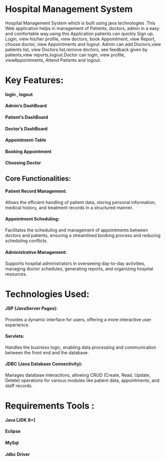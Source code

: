 # Hospital Management System
Hospital Management System which is built using java technologies .This Web application helps in management of Patients, doctors, admin in a easy and comfortable way.using this Application patients can quickly Sign up, Login, view his/her profile, view doctors, book Appointment, view Report, choose doctor, view Appointments and logout. Admin can add Doctors,view patients list, view Doctors list,remove doctors, see feedback given by patients,view reports,logout.Doctor can login, view profile, viewAppointments, Attend Patients and logout.

# Key Features:

<h4>login , logout </h4>
<h4>Admin’s DashBoard </h4>
<h4>Patient’s DashBoard</h4>
<h4>Doctor’s DashBoard</h4>
<h4>Appointment-Table</h4>
<h4>Booking Appointment</h4>
<h4>Choosing Doctor</h4>

## Core Functionalities:

<h4>    Patient Record Management:</h4> Allows the efficient handling of patient data, storing personal information, medical history, and treatment records in a structured manner.

<h4>   Appointment Scheduling:</h4> Facilitates the scheduling and management of appointments between doctors and patients, ensuring a streamlined booking process and reducing scheduling conflicts.

<h4>   Administrative Management:<h4></h4> Supports hospital administrators in overseeing day-to-day activities, managing doctor schedules, generating reports, and organizing hospital resources.


# Technologies Used:
<h4>JSP (JavaServer Pages):</h4> Provides a dynamic interface for users, offering a more interactive user experience.

<h4>Servlets:</h4> Handles the business logic, enabling data processing and communication between the front end and the database.

<h4>JDBC (Java Database Connectivity):</h4> Manages database interactions, allowing CRUD (Create, Read, Update, Delete) operations for various modules like patient data, appointments, and staff records.


# Requirements Tools :

<h4>Java [JDK 8+] </h4>
<h4>Eclipse</h4>
<h4>MySql</h4>
<h4>Jdbc Driver</h4>


